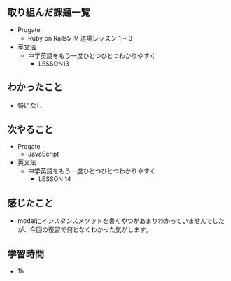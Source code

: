 ## 取り組んだ課題一覧
- Progate
  - Ruby on Rails5 IV 道場レッスン 1 ~ 3
- 英文法
  - 中学英語をもう一度ひとつひとつわかりやすく
    - LESSON13
## わかったこと
- 特になし
## 次やること
- Progate
  - JavaScript
- 英文法
  - 中学英語をもう一度ひとつひとつわかりやすく
    - LESSON 14
## 感じたこと
- modelにインスタンスメソッドを書くやつがあまりわかっていませんでしたが、今回の復習で何となくわかった気がします。
## 学習時間
- 1h
